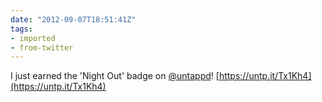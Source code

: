 ```yaml
---
date: "2012-09-07T18:51:41Z"
tags:
- imported
- from-twitter
---
```

I just earned the 'Night Out' badge on [@untappd](/twitter/#/untappd)\! [https://untp.it/Tx1Kh4](https://untp.it/Tx1Kh4)
